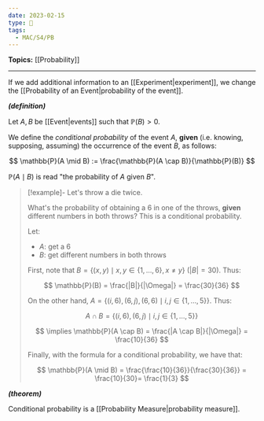 ```yaml
---
date: 2023-02-15
type: 🧠
tags:
  - MAC/S4/PB
---
```


**Topics:** [[Probability]]

---

If we add additional information to an [[Experiment|experiment]], we change the [[Probability of an Event|probability of the event]].

_**(definition)**_

Let $A, B$ be [[Event|events]] such that $\mathbb{P}(B) > 0$.

We define the _conditional probability_ of the event $A$, **given** (i.e. knowing, supposing, assuming) the occurrence of the event $B$, as follows:

$$
\mathbb{P}(A \mid B) := \frac{\mathbb{P}(A \cap B)}{\mathbb{P}(B)}
$$

$\mathbb{P}(A \mid B)$ is read "the probability of $A$ given $B$".

> [!example]-
> Let's throw a die twice.
>
> What's the probability of obtaining a $6$ in one of the throws, **given** different numbers in both throws? This is a conditional probability.
>
> Let:
>
> - $A:$ get a $6$
> - $B:$ get different numbers in both throws
>
> First, note that $B = \{(x,y) \mid x, y \in \{1, \dots, 6 \}, x \neq y \}$ ($|B| = 30$). Thus:
>
> $$
> \mathbb{P}(B) = \frac{|B|}{|\Omega|} = \frac{30}{36}
> $$
>
> On the other hand, $A = \{ (i, 6), (6, j), (6, 6) \mid i, j \in \{1, \dots, 5\} \}$. Thus:
>
> $$
> A \cap B = \{ (i, 6), (6, j) \mid i,j \in \{1, \dots, 5\} \}
> $$
>
> $$
> \implies \mathbb{P}(A \cap B) = \frac{|A \cap B|}{|\Omega|} = \frac{10}{36}
> $$
>
> Finally, with the formula for a conditional probability, we have that:
>
> $$
> \mathbb{P}(A \mid B) = \frac{\frac{10}{36}}{\frac{30}{36}} = \frac{10}{30}= \frac{1}{3}
> $$

_**(theorem)**_

Conditional probability is a [[Probability Measure|probability measure]].
